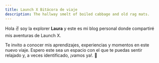```yaml
---
title: Launch X Bitácora de viaje
description: The hallway smelt of boiled cabbage and old rag mats.
---
```


Hola ✌️  soy la explorer **Laura** y este es mi blog personal donde compartiré mis aventuras de Launch X.

Te invito a conocer mis aprendizajes, experiencias y momentos en este nuevo viaje. Espero este sea un espacio con el que te puedas
sentir relajado y, a veces identificado, ¡vamos ya!.
🚀
